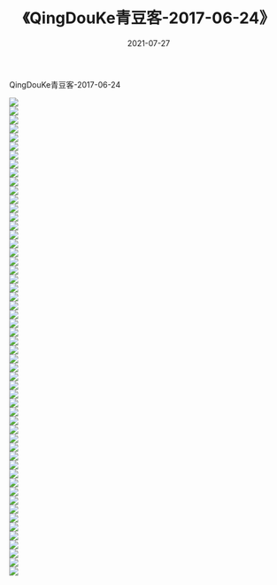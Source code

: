 ﻿---
layout: post
title:  《QingDouKe青豆客-2017-06-24》
date:   2021-07-27
img: http://img.660000.xyz/Sharelink/网络美图/2021/QingDouKe青豆客-2017-06-24/000.jpg
categories: [美女, 清纯, 唯美]
---

QingDouKe青豆客-2017-06-24

  ![](http://img.660000.xyz/Sharelink/网络美图/2021/QingDouKe青豆客-2017-06-24/001.jpg) <br> ![](http://img.660000.xyz/Sharelink/网络美图/2021/QingDouKe青豆客-2017-06-24/002.jpg) <br> ![](http://img.660000.xyz/Sharelink/网络美图/2021/QingDouKe青豆客-2017-06-24/003.jpg) <br> ![](http://img.660000.xyz/Sharelink/网络美图/2021/QingDouKe青豆客-2017-06-24/004.jpg) <br> ![](http://img.660000.xyz/Sharelink/网络美图/2021/QingDouKe青豆客-2017-06-24/005.jpg) <br> ![](http://img.660000.xyz/Sharelink/网络美图/2021/QingDouKe青豆客-2017-06-24/006.jpg) <br> ![](http://img.660000.xyz/Sharelink/网络美图/2021/QingDouKe青豆客-2017-06-24/007.jpg) <br> ![](http://img.660000.xyz/Sharelink/网络美图/2021/QingDouKe青豆客-2017-06-24/008.jpg) <br> ![](http://img.660000.xyz/Sharelink/网络美图/2021/QingDouKe青豆客-2017-06-24/009.jpg) <br> ![](http://img.660000.xyz/Sharelink/网络美图/2021/QingDouKe青豆客-2017-06-24/010.jpg) <br> ![](http://img.660000.xyz/Sharelink/网络美图/2021/QingDouKe青豆客-2017-06-24/011.jpg) <br> ![](http://img.660000.xyz/Sharelink/网络美图/2021/QingDouKe青豆客-2017-06-24/012.jpg) <br> ![](http://img.660000.xyz/Sharelink/网络美图/2021/QingDouKe青豆客-2017-06-24/013.jpg) <br> ![](http://img.660000.xyz/Sharelink/网络美图/2021/QingDouKe青豆客-2017-06-24/014.jpg) <br> ![](http://img.660000.xyz/Sharelink/网络美图/2021/QingDouKe青豆客-2017-06-24/015.jpg) <br> ![](http://img.660000.xyz/Sharelink/网络美图/2021/QingDouKe青豆客-2017-06-24/016.jpg) <br> ![](http://img.660000.xyz/Sharelink/网络美图/2021/QingDouKe青豆客-2017-06-24/017.jpg) <br> ![](http://img.660000.xyz/Sharelink/网络美图/2021/QingDouKe青豆客-2017-06-24/018.jpg) <br> ![](http://img.660000.xyz/Sharelink/网络美图/2021/QingDouKe青豆客-2017-06-24/019.jpg) <br> ![](http://img.660000.xyz/Sharelink/网络美图/2021/QingDouKe青豆客-2017-06-24/020.jpg) <br> ![](http://img.660000.xyz/Sharelink/网络美图/2021/QingDouKe青豆客-2017-06-24/021.jpg) <br> ![](http://img.660000.xyz/Sharelink/网络美图/2021/QingDouKe青豆客-2017-06-24/022.jpg) <br> ![](http://img.660000.xyz/Sharelink/网络美图/2021/QingDouKe青豆客-2017-06-24/023.jpg) <br> ![](http://img.660000.xyz/Sharelink/网络美图/2021/QingDouKe青豆客-2017-06-24/024.jpg) <br> ![](http://img.660000.xyz/Sharelink/网络美图/2021/QingDouKe青豆客-2017-06-24/025.jpg) <br> ![](http://img.660000.xyz/Sharelink/网络美图/2021/QingDouKe青豆客-2017-06-24/026.jpg) <br> ![](http://img.660000.xyz/Sharelink/网络美图/2021/QingDouKe青豆客-2017-06-24/027.jpg) <br> ![](http://img.660000.xyz/Sharelink/网络美图/2021/QingDouKe青豆客-2017-06-24/028.jpg) <br> ![](http://img.660000.xyz/Sharelink/网络美图/2021/QingDouKe青豆客-2017-06-24/029.jpg) <br> ![](http://img.660000.xyz/Sharelink/网络美图/2021/QingDouKe青豆客-2017-06-24/030.jpg) <br> ![](http://img.660000.xyz/Sharelink/网络美图/2021/QingDouKe青豆客-2017-06-24/031.jpg) <br> ![](http://img.660000.xyz/Sharelink/网络美图/2021/QingDouKe青豆客-2017-06-24/032.jpg) <br> ![](http://img.660000.xyz/Sharelink/网络美图/2021/QingDouKe青豆客-2017-06-24/033.jpg) <br> ![](http://img.660000.xyz/Sharelink/网络美图/2021/QingDouKe青豆客-2017-06-24/034.jpg) <br> ![](http://img.660000.xyz/Sharelink/网络美图/2021/QingDouKe青豆客-2017-06-24/035.jpg) <br> ![](http://img.660000.xyz/Sharelink/网络美图/2021/QingDouKe青豆客-2017-06-24/036.jpg) <br> ![](http://img.660000.xyz/Sharelink/网络美图/2021/QingDouKe青豆客-2017-06-24/037.jpg) <br> ![](http://img.660000.xyz/Sharelink/网络美图/2021/QingDouKe青豆客-2017-06-24/038.jpg) <br> ![](http://img.660000.xyz/Sharelink/网络美图/2021/QingDouKe青豆客-2017-06-24/039.jpg) <br> ![](http://img.660000.xyz/Sharelink/网络美图/2021/QingDouKe青豆客-2017-06-24/040.jpg) <br> ![](http://img.660000.xyz/Sharelink/网络美图/2021/QingDouKe青豆客-2017-06-24/041.jpg) <br> ![](http://img.660000.xyz/Sharelink/网络美图/2021/QingDouKe青豆客-2017-06-24/042.jpg) <br> ![](http://img.660000.xyz/Sharelink/网络美图/2021/QingDouKe青豆客-2017-06-24/043.jpg) <br> ![](http://img.660000.xyz/Sharelink/网络美图/2021/QingDouKe青豆客-2017-06-24/044.jpg) <br> ![](http://img.660000.xyz/Sharelink/网络美图/2021/QingDouKe青豆客-2017-06-24/045.jpg) <br> ![](http://img.660000.xyz/Sharelink/网络美图/2021/QingDouKe青豆客-2017-06-24/046.jpg) <br> ![](http://img.660000.xyz/Sharelink/网络美图/2021/QingDouKe青豆客-2017-06-24/047.jpg) <br> ![](http://img.660000.xyz/Sharelink/网络美图/2021/QingDouKe青豆客-2017-06-24/048.jpg) <br> ![](http://img.660000.xyz/Sharelink/网络美图/2021/QingDouKe青豆客-2017-06-24/049.jpg) <br> ![](http://img.660000.xyz/Sharelink/网络美图/2021/QingDouKe青豆客-2017-06-24/050.jpg) <br> ![](http://img.660000.xyz/Sharelink/网络美图/2021/QingDouKe青豆客-2017-06-24/051.jpg) <br> ![](http://img.660000.xyz/Sharelink/网络美图/2021/QingDouKe青豆客-2017-06-24/052.jpg) <br> ![](http://img.660000.xyz/Sharelink/网络美图/2021/QingDouKe青豆客-2017-06-24/053.jpg) <br> ![](http://img.660000.xyz/Sharelink/网络美图/2021/QingDouKe青豆客-2017-06-24/054.jpg) <br>